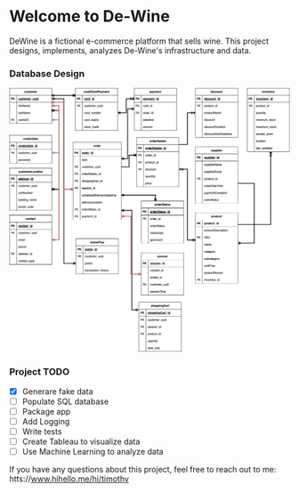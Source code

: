 # Welcome to De-Wine

DeWine is a fictional e-commerce platform that sells wine. This project designs, implements, analyzes 
De-Wine's infrastructure and data. 

### Database Design

![DeWineDatabase.png](https://github.com/TimPerera/dewine/blob/ce7e0f4532b20283cb6db3537693e2c712ab9ee1/DeWineDatabase.png)



### **Project TODO**
- [X] Generare fake data
- [ ] Populate SQL database
- [ ] Package app
- [ ] Add Logging
- [ ] Write tests
- [ ] Create Tableau to visualize data
- [ ] Use Machine Learning to analyze data

If you have any questions about this project, feel free to reach out to me: htts://www.hihello.me/hi/timothy
